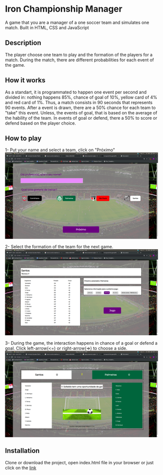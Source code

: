 # Iron Championship Manager
A game that you are a manager of a one soccer team and simulates one match.
Built in HTML, CSS and JavaScript

## Description
The player choose one team to play and the formation of the players for a match. During the match, there are different probabilities for each event of the game.

## How it works
As a standart, it is programmated to happen one event per second and divided in: nothing happens 85%, chance of goal of 10%, yellow card of 4% and red card of 1%.
Thus, a match consists in 90 seconds that represents 90 events. After a event is drawn, there are a 50% chance for each team to "take" this event. Unless, the events of goal, that is based on the average of the hability of the team.
In events of goal or defend, there a 50% to score or defend based on the player choice.

## How to play
1- Put your name and select a team, click on "Próximo"
![](/images/selectTeam.png)

2- Select the formation of the team for the next game.
![](/images/teamInformation.png)

3- During the game, the interaction happens in chance of a goal or defend a goal.
Click left-arrow(<=) or right-arrow(=>) to choose a side.
![](/images/chanceGoal.png)

## Installation
Clone or download the project, open index.html file in your browser or just click on the [link](https://gtmori.github.io/Ironhack_Project_ICM/)

